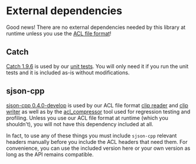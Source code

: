 # External dependencies

Good news! There are no external dependencies needed by this library at runtime unless you use the [ACL file format](../docs/the_acl_file_format.md)!

## Catch

[Catch 1.9.6](https://github.com/catchorg/Catch2/releases/tag/v1.9.6) is used by our [unit tests](../tests). You will only need it if you run the unit tests and it is included as-is without modifications.

## sjson-cpp

[sjson-cpp 0.4.0-develop](https://github.com/nfrechette/sjson-cpp/releases/tag/v0.4.0) is used by our ACL file format [clip reader](../includes/acl/io/clip_reader.h) and [clip writer](../includes/acl/io/clip_writer.h) as well as by the [acl_compressor](../tools/acl_compressor) tool used for regression testing and profiling. Unless you use our ACL file format at runtime (which you shouldn't), you will not have this dependency included at all.

In fact, to use any of these things you must include `sjson-cpp` relevant headers manually before you include the ACL headers that need them. For convenience, you can use the included version here or your own version as long as the API remains compatible.

